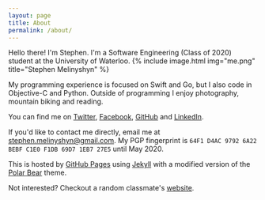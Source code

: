 ```yaml
---
layout: page
title: About
permalink: /about/
---
```


Hello there! I'm Stephen. I'm a Software Engineering (Class of 2020) student at the University of Waterloo. 
{% include image.html img="me.png" title="Stephen Melinyshyn"	 %}   

My programming experience is focused on Swift and Go, but I also code in Objective-C and Python. Outside of programming I enjoy photography, mountain biking and reading.

You can find me on [Twitter](https://twitter.com/Melinysh), [Facebook](https://www.facebook.com/stephen.melinyshyn), [GitHub](https://github.com/Melinysh) and [LinkedIn](https://www.linkedin.com/profile/view?id=430765821&trk=hp-identity-name). 

If you'd like to contact me directly, email me at [stephen.melinyshyn@gmail.com](mailto:stephen.melinyshyn@gmail.com). My PGP fingerprint is `64F1 D4AC 9792 6A22 BEBF C1E0 F1DB 69D7 1EB7 27E5` until May 2020.

This is hosted by [GitHub Pages](https://pages.github.com) using [Jekyll](http://jekyllrb.com) with a modified version of the [Polar Bear](https://github.com/diezcami/polar-bear-theme/) theme.

Not interested? Checkout a random classmate's [website](http://arashrai.com:5000/randomSEwebsite).

